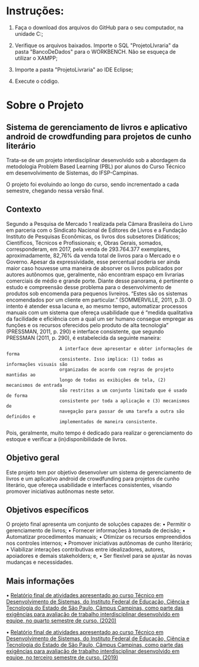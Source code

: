 # Instruções:

1. Faça o download dos arquivos do GitHub para o seu computador, na unidade C:;

2. Verifique os arquivos baixados. Importe o SQL "ProjetoLIvraria" da pasta "BancoDeDados" para o WORKBENCH. Não se esqueça de utilizar o XAMPP;

3. Importe a pasta "ProjetoLivraria" ao IDE Eclipse;

4. Execute o código.

# Sobre o Projeto
## Sistema de gerenciamento de livros e aplicativo android de crowdfunding para projetos de cunho literário

Trata-se de um projeto interdisciplinar desenvolvido sob a abordagem da metodologia Problem Based Learning (PBL) por alunos do Curso Técnico em desenvolvimento de Sistemas, do IFSP-Campinas.

O projeto foi evoluindo ao longo do curso, sendo incrementado a cada semestre, chegando nessa versão final.


## Contexto

Segundo a Pesquisa de Mercado 1 realizada pela Câmara Brasileira do Livro em parceria com o Sindicato Nacional de Editores de Livros e a Fundação Instituto de Pesquisas Econômicas, os livros dos subsetores Didáticos; Científicos, Técnicos e Profissionais; e, Obras Gerais, somados, corresponderam, em 2017, pela venda de 293.764.377 exemplares, aproximadamente, 82,76% da venda total de livros para o Mercado e o Governo. Apesar da expressividade, esse percentual poderia ser ainda maior caso houvesse uma maneira de absorver os livros publicados por autores autônomos que, geralmente, não encontram espaço em livrarias comerciais de médio e grande porte. Diante desse panorama, é pertinente o estudo e compreensão desse problema para o desenvolvimento de produtos sob encomenda para pequenos livreiros. “Estes são os sistemas encomendados por um cliente em particular.” (SOMMERVILLE, 2011, p.3). O intento é atender essa lacuna e, ao mesmo tempo, automatizar processos manuais com um sistema que ofereça usabilidade que é “medida qualitativa da facilidade e eficiência com a qual um ser humano consegue empregar as funções e os recursos oferecidos pelo produto de alta tecnologia” (PRESSMAN, 2011, p. 290) e interface consistente, que segundo PRESSMAN (2011, p. 290), é estabelecida da seguinte maneira:

                        A interface deve apresentar e obter informações de forma
                        consistente. Isso implica: (1) todas as informações visuais são
                        organizadas de acordo com regras de projeto mantidas ao
                        longo de todas as exibições de tela, (2) mecanismos de entrada
                        são restritos a um conjunto limitado que é usado de forma
                        consistente por toda a aplicação e (3) mecanismos de
                        navegação para passar de uma tarefa a outra são definidos e
                        implementados de maneira consistente.

Pois, geralmente, muito tempo é dedicado para realizar o gerenciamento do estoque e verificar a (in)disponibilidade de livros.


## Objetivo geral

Este projeto tem por objetivo desenvolver um sistema de gerenciamento de livros e um aplicativo android de crowdfunding para projetos de cunho literário, que ofereça usabilidade e interfaces consistentes, visando promover iniciativas autônomas neste setor.

## Objetivos específicos

O projeto final apresenta um conjunto de soluções capazes de:
• Permitir o gerenciamento de livros;
• Fornecer informações à tomada de decisão;
• Automatizar procedimentos manuais;
• Otimizar os recursos empreendidos nos controles internos;
• Promover iniciativas autônomas de cunho literário;
• Viabilizar interações contributivas entre idealizadores, autores, apoiadores e
demais stakeholders; e,
• Ser flexível para se ajustar às novas mudanças e necessidades.


## Mais informações

• [Relatório final de atividades apresentado ao curso Técnico em Desenvolvimento de Sistemas, do Instituto Federal de Educação, Ciência e Tecnologia do Estado de São Paulo, Câmpus Campinas, como parte das exigências para avaliação de trabalho interdisciplinar desenvolvido em equipe, no quarto semestre de curso. (2020)](https://github.com/tiagotff/GMT_Solutions_2020_IFSP_Campinas/blob/master/Relatorio_Academico_2020.pdf)

• [Relatório final de atividades apresentado ao curso Técnico em Desenvolvimento de Sistemas, do Instituto Federal de Educação, Ciência e Tecnologia do Estado de São Paulo, Câmpus Campinas, como parte das exigências para avaliação de trabalho interdisciplinar desenvolvido em equipe, no terceiro semestre de curso. (2019)](https://github.com/tiagotff/GMT_Solutions_2020_IFSP_Campinas/blob/master/Relatorio_Academico_2019.pdf)

